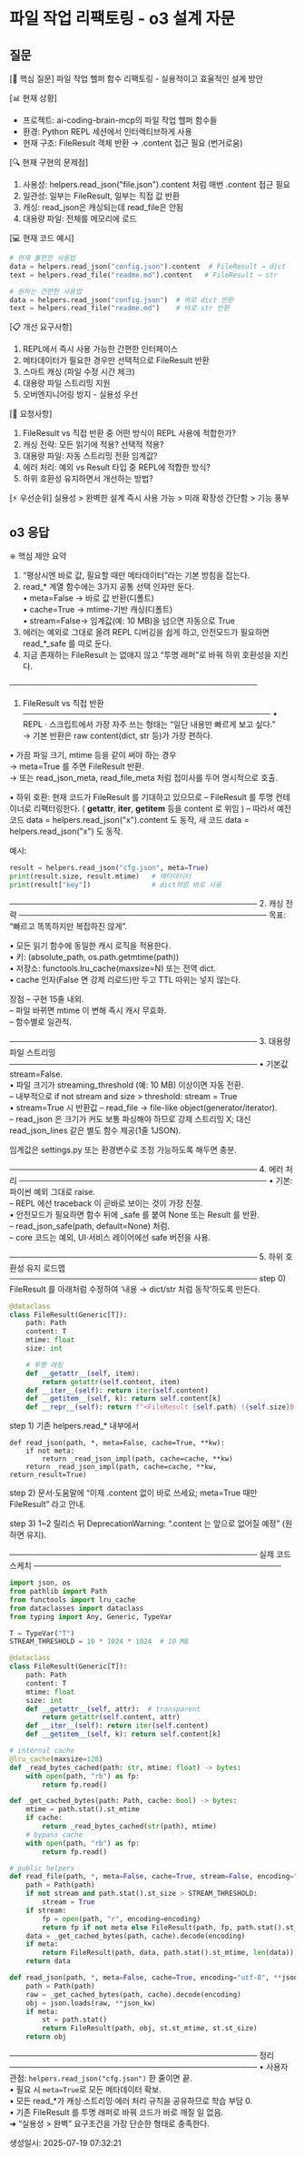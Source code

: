 
# 파일 작업 리팩토링 - o3 설계 자문

## 질문

[🎯 핵심 질문]
파일 작업 헬퍼 함수 리팩토링 - 실용적이고 효율적인 설계 방안

[📊 현재 상황]
- 프로젝트: ai-coding-brain-mcp의 파일 작업 헬퍼 함수들
- 환경: Python REPL 세션에서 인터랙티브하게 사용
- 현재 구조: FileResult 객체 반환 → .content 접근 필요 (번거로움)

[🔍 현재 구현의 문제점]
1. 사용성: helpers.read_json("file.json").content 처럼 매번 .content 접근 필요
2. 일관성: 일부는 FileResult, 일부는 직접 값 반환
3. 캐싱: read_json은 캐싱되는데 read_file은 안됨
4. 대용량 파일: 전체를 메모리에 로드

[💻 현재 코드 예시]
```python
# 현재 불편한 사용법
data = helpers.read_json("config.json").content  # FileResult → dict
text = helpers.read_file("readme.md").content   # FileResult → str

# 원하는 간편한 사용법
data = helpers.read_json("config.json")  # 바로 dict 반환
text = helpers.read_file("readme.md")    # 바로 str 반환
```

[📋 개선 요구사항]
1. REPL에서 즉시 사용 가능한 간편한 인터페이스
2. 메타데이터가 필요한 경우만 선택적으로 FileResult 반환
3. 스마트 캐싱 (파일 수정 시간 체크)
4. 대용량 파일 스트리밍 지원
5. 오버엔지니어링 방지 - 실용성 우선

[🎯 요청사항]
1. FileResult vs 직접 반환 중 어떤 방식이 REPL 사용에 적합한가?
2. 캐싱 전략: 모든 읽기에 적용? 선택적 적용?
3. 대용량 파일: 자동 스트리밍 전환 임계값?
4. 에러 처리: 예외 vs Result 타입 중 REPL에 적합한 방식?
5. 하위 호환성 유지하면서 개선하는 방법?

[⚡ 우선순위]
실용성 > 완벽한 설계
즉시 사용 가능 > 미래 확장성
간단함 > 기능 풍부


## o3 응답
⎈ 핵심 제안 요약
1) “평상시엔 바로 값, 필요할 때만 메타데이터”라는 기본 방침을 잡는다.  
2) read_* 계열 함수에는 3가지 공통 선택 인자만 둔다.  
   • meta=False → 바로 값 반환(디폴트)  
   • cache=True  → mtime-기반 캐싱(디폴트)  
   • stream=False→ 임계값(예: 10 MB)을 넘으면 자동으로 True  
3) 에러는 예외로 그대로 올려 REPL 디버깅을 쉽게 하고, 안전모드가 필요하면 read_*_safe 를 따로 둔다.  
4) 지금 존재하는 FileResult 는 없애지 않고 “투명 래퍼”로 바꿔 하위 호환성을 지킨다.

────────────────────────────────────────────
1. FileResult vs 직접 반환
────────────────────────────────────────────
• REPL · 스크립트에서 가장 자주 쓰는 형태는 “일단 내용만 빠르게 보고 싶다.”  
  → 기본 반환은 raw content(dict, str 등)가 가장 편하다.

• 가끔 파일 크기, mtime 등을 같이 써야 하는 경우  
  → meta=True 를 주면 FileResult 반환.  
  → 또는 read_json_meta, read_file_meta 처럼 접미사를 두어 명시적으로 호출.

• 하위 호환: 현재 코드가 FileResult 를 기대하고 있으므로
  – FileResult 를 투명 컨테이너로 리팩터링한다.
    ( __getattr__, __iter__, __getitem__ 등을 content 로 위임 )
  – 따라서 예전 코드 data = helpers.read_json("x").content 도 동작,
    새 코드 data = helpers.read_json("x") 도 동작.

예시:
```python
result = helpers.read_json("cfg.json", meta=True)
print(result.size, result.mtime)   # 메타데이터
print(result["key"])               # dict처럼 바로 사용
```

────────────────────────────────────────────
2. 캐싱 전략
────────────────────────────────────────────
목표: “빠르고 똑똑하지만 복잡하진 않게”.

• 모든 읽기 함수에 동일한 캐시 로직을 적용한다.  
• 키: (absolute_path, os.path.getmtime(path))  
• 저장소: functools.lru_cache(maxsize=N) 또는 전역 dict.  
• cache 인자(False 면 강제 리로드)만 두고 TTL 따위는 넣지 않는다.

장점
– 구현 15줄 내외.  
– 파일 바뀌면 mtime 이 변해 즉시 캐시 무효화.  
– 함수별로 일관적.

────────────────────────────────────────────
3. 대용량 파일 스트리밍
────────────────────────────────────────────
• 기본값 stream=False.  
• 파일 크기가 streaming_threshold (예: 10 MB) 이상이면 자동 전환.  
  – 내부적으로 if not stream and size > threshold: stream = True  
• stream=True 시 반환값
  – read_file → file-like object(generator/iterator).  
  – read_json 은 크기가 커도 보통 파싱해야 하므로 강제 스트리밍 X; 대신
    read_json_lines 같은 별도 함수 제공(1줄 1JSON).  

임계값은 settings.py 또는 환경변수로 조정 가능하도록 해두면 충분.

────────────────────────────────────────────
4. 에러 처리
────────────────────────────────────────────
• 기본: 파이썬 예외 그대로 raise.  
  – REPL 에선 traceback 이 곧바로 보이는 것이 가장 친절.  
• 안전모드가 필요하면 함수 뒤에 _safe 를 붙여 None 또는 Result 를 반환.  
  – read_json_safe(path, default=None) 처럼.  
  – core 코드는 예외, UI·서비스 레이어에선 safe 버전을 사용.

────────────────────────────────────────────
5. 하위 호환성 유지 로드맵
────────────────────────────────────────────
step 0) FileResult 를 아래처럼 수정하여 ‘내용 → dict/str 처럼 동작’하도록 만든다.

```python
@dataclass
class FileResult(Generic[T]):
    path: Path
    content: T
    mtime: float
    size: int

    # 투명 래핑
    def __getattr__(self, item):
        return getattr(self.content, item)
    def __iter__(self): return iter(self.content)
    def __getitem__(self, k): return self.content[k]
    def __repr__(self): return f"<FileResult {self.path} ({self.size}B)>"
```

step 1) 기존 helpers.read_* 내부에서
```
def read_json(path, *, meta=False, cache=True, **kw):
    if not meta:
        return _read_json_impl(path, cache=cache, **kw)
    return _read_json_impl(path, cache=cache, **kw, return_result=True)
```

step 2) 문서·도움말에 “이제 .content 없이 바로 쓰세요; meta=True 때만 FileResult” 라고 안내.

step 3) 1~2 릴리스 뒤 DeprecationWarning: “.content 는 앞으로 없어질 예정” (원하면 유지).

────────────────────────────────────────────
실제 코드 스케치
────────────────────────────────────────────
```python
import json, os
from pathlib import Path
from functools import lru_cache
from dataclasses import dataclass
from typing import Any, Generic, TypeVar

T = TypeVar("T")
STREAM_THRESHOLD = 10 * 1024 * 1024  # 10 MB

@dataclass
class FileResult(Generic[T]):
    path: Path
    content: T
    mtime: float
    size: int
    def __getattr__(self, attr):  # transparent
        return getattr(self.content, attr)
    def __iter__(self): return iter(self.content)
    def __getitem__(self, k): return self.content[k]

# internal cache
@lru_cache(maxsize=128)
def _read_bytes_cached(path: str, mtime: float) -> bytes:
    with open(path, "rb") as fp:
        return fp.read()

def _get_cached_bytes(path: Path, cache: bool) -> bytes:
    mtime = path.stat().st_mtime
    if cache:
        return _read_bytes_cached(str(path), mtime)
    # bypass cache
    with open(path, "rb") as fp:
        return fp.read()

# public helpers
def read_file(path, *, meta=False, cache=True, stream=False, encoding="utf-8"):
    path = Path(path)
    if not stream and path.stat().st_size > STREAM_THRESHOLD:
        stream = True
    if stream:
        fp = open(path, "r", encoding=encoding)
        return fp if not meta else FileResult(path, fp, path.stat().st_mtime, path.stat().st_size)
    data = _get_cached_bytes(path, cache).decode(encoding)
    if meta:
        return FileResult(path, data, path.stat().st_mtime, len(data))
    return data

def read_json(path, *, meta=False, cache=True, encoding="utf-8", **json_kw):
    path = Path(path)
    raw = _get_cached_bytes(path, cache).decode(encoding)
    obj = json.loads(raw, **json_kw)
    if meta:
        st = path.stat()
        return FileResult(path, obj, st.st_mtime, st.st_size)
    return obj
```

────────────────────────────────────────────
정리
────────────────────────────────────────────
• 사용자 관점: `helpers.read_json("cfg.json")` 한 줄이면 끝.  
• 필요 시 `meta=True`로 모든 메타데이터 확보.  
• 모든 read_*가 캐싱·스트리밍·에러 처리 규칙을 공유하므로 학습 부담 0.  
• 기존 FileResult 를 투명 래퍼로 바꿔 코드가 바로 깨질 일 없음.  
➜ “실용성 > 완벽” 요구조건을 가장 단순한 형태로 충족한다.

생성일시: 2025-07-19 07:32:21
